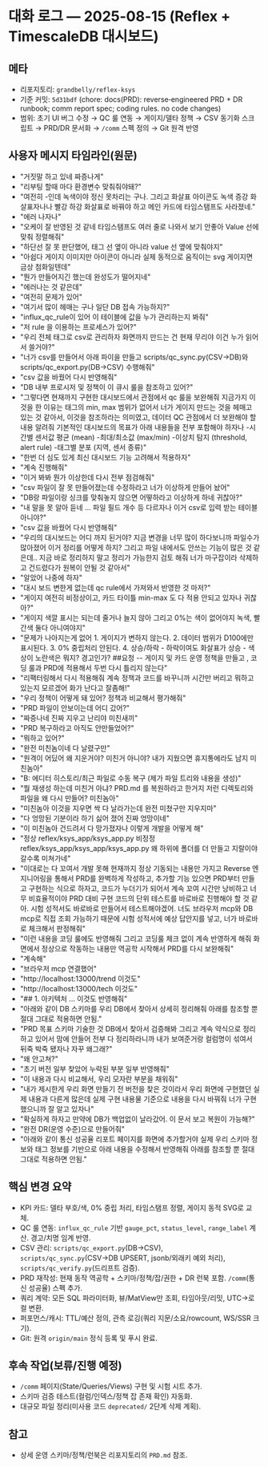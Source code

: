 # 대화 로그 — 2025-08-15 (Reflex + TimescaleDB 대시보드)

## 메타
- 리포지토리: `grandbelly/reflex-ksys`
- 기준 커밋: `5d31bdf` (chore: docs(PRD): reverse‑engineered PRD + DR runbook; comm report spec; coding rules. no code changes)
- 범위: 초기 UI 버그 수정 → QC 룰 연동 → 게이지/델타 정책 → CSV 동기화 스크립트 → PRD/DR 문서화 → `/comm` 스펙 정의 → Git 원격 반영

## 사용자 메시지 타임라인(원문)
- "거짓말 하고 있네 짜증나게"
- "리부팅 할때 마다 환경변수 맞춰줘야돼?"
- "여전히 -인데 녹색이야 정신 못차리는 구나. 그리고 화살표 아이콘도 녹색 증강 화살표자나나 빨강 하강 화살표로 바꿔야 하고 메인 카드에 타임스탬프도 사라졌네."
- "에러 나자나"
- "오케이 잘 반영된 것 같네 타임스탬프도 여러 줄로 나와서 보기 안좋아 Value 선에 맞춰 정렬해줘"
- "하단선 잘 못 판단했어, 태그 선 옆이 아니라 value 선 옆에 맞춰야지"
- "아쉽다 게이지 이미지만 아이콘이 아니라 실제 동적으로 움직이는 svg 게이지면 금상 첨화일텐데"
- "뭔가 만들어지긴 했는데 완성도가 떨어지네"
- "에러나는 것 같은데"
- "여전히 문제가 있어"
- "여기서 많이 헤매는 구나 일단 DB 접속 가능하지?"
- "influx_qc_rule이 있어 이 테이블에 값을 누가 관리하는지 봐줘"
- "저 rule 을 이용하는 프로세스가 있어?"
- "우리 전체 태그로 csv로 관리하자 화면까지 만드는 건 현재 무리야 이건 누가 읽어서 쓸거야?"
- "너가 csv를 만들어서 아래 파이을 만들고 scripts/qc_sync.py(CSV→DB)와 scripts/qc_export.py(DB→CSV) 수행해줘"
- "csv 값을 바꿨어 다시 반영해줘"
- "DB 내부 프로시저 및 정책이 이 큐시 룰을 참조하고 있어?"
- "그렇다면 현재까지 구현한 대시보드에서 관점에서 qc 룰을 보완해줘 지금가지 이것을 한 이유는 태그의 min, max 범위가 없어서 너가 게이지 만드는 것을 헤매고 있는 것 같아서, 이것을 참조하라는 의미였고, 데이터 QC 관점에서 더 보완해야 할 내용 알려줘 기본적인 대시보드의 목표가 아래 내용들을 전부 포함해야 하자나 -시간별 센서값 평균 (mean) -최대/최소값 (max/min) -이상치 탐지 (threshold, alert rule) -태그별 분포 (지역, 센서 종류)"
- "한번 더 심도 있게 최신 대시보드 기능 고려해서 적용하자"
- "계속 진행해줘"
- "이거 봐봐 뭔가 이상한데 다시 전부 점검해줘"
- "csv 파일이 잘 못 만들어졌는데 수정하라고 너가 이상하게 만들어 놨어"
- "DB랑 파일이랑 싱크를 맞춰놓지 않으면 어떻하라고 이상하게 하네 귀찮아?"
- "내 말을 못 알아 듣네 <DB> ... <csv> 파일 필드 개수 등 다르자나 이거 csv로 입력 받는 테이블 아니야?"
- "csv 값을 바꿨어 다시 반영해줘"
- "우리의 대시보드는 어디 까지 된거야? 지금 변경을 너무 많이 하다보니까 파일수가 많아졌어 이거 정리를 어떻게 하지? 그리고 파일 내에서도 안쓰는 기능이 많은 것 같은데.. 지금 바로 정리하지 말고 정리가 가능한지 검토 해줘 너가 마구잡이라 삭제하고 건드렸다가 원복이 안될 것 같아서"
- "알았어 나중에 하자"
- "대시 보드 변한게 없는데 qc rule에서 가져와서 반영한 것 마저?"
- "게이지 여전히 비정상이고, 카드 타이틀 min-max 도 다 적용 안되고 있자나 귀찮아?"
- "게이지 색깔 표시는 되는데 줄거나 늘지 않아 그리고 0%는 색이 없어야지 녹색, 빨간색 둘다 아니여야지"
- "문제가 나아지는게 없어 1. 게이지가 변하지 않는다. 2. 데이터 범위가 D100에만 표시된다. 3. 0% 중립처리 안된다. 4. 상승/하락 - 하락이여도 화살표가 상승 - 색상이 노란색은 뭐지? 경고인가? ##요청 -- 게이지 및 카드 운영 정책을 만들고 , 코딩 룰과 PRD에 적용해서 두번 다시 틀리지 않는다"
- "리팩터링해서 다시 적용해줘 계속 정책과 코드를 바꾸니까 시간만 버리고 뭐하고 있는지 모르겠어 화가 난다고 잘좀해!"
- "우리 정책이 어떻게 돼 있어? 정책과 비교해서 평가해줘"
- "PRD 파일이 안보이는데 어디 갔어?"
- "짜증나네 진짜 지우고 난리야 미친새끼"
- "PRD 복구하라고 아직도 안만들었어?"
- "뭐하고 있어?"
- "완전 미친놈이네 다 날렸구만"
- "원격이 어딨어 왜 지운거야? 미친거 아니야? 내가 지웠으면 휴지통에라도 남지 미친놈아"
- "B: 에디터 히스토리/최근 파일로 수동 복구 (제가 파일 트리와 내용을 생성)"
- "뭘 재생성 하는데 미친거 아냐? PRD.md 를 복원하라고 한거지 저런 디렉토리와 파일을 왜 다시 만들어? 미친놈아"
- "미친놈아 이것을 지우면 싹 다 날라가는데 완전 미쳤구만 지우지마"
- "다 엉망된 기분이라 하기 싫어 졌어 진짜 엉망이네"
- "이 미친놈아 건드려서 다 망가졌자나 이렇게 개발을 어떻게 해"
- "정상 reflex/ksys_app/ksys_app.py 비정정 reflex/ksys_app/ksys_app/ksys_app.py 왜 하위에 폴더를 더 만들고 지랄이야 갈수록 미쳐가네"
- "이대로는 다 꼬여서 개발 못해 현재까지 정상 기동되는 내용만 가지고 Reverse 엔지니어링을 통해서 PRD를 완벽하게 작성하고, 추가할 기능 있으면 PRD부터 만들고 구현하는 식으로 하자고, 코드가 누더기가 되어서 계속 꼬여 시간만 낭비하고 너무 비효율적이야 PRD 대비 구현 코드의 단위 테스트를 바로바로 진행해야 할 것 같아. 시험 성적서도 바로바로 만들어서 테스트해야겠어. 너도 브라우저 mcp와 DB mcp로 직접 조회 가능하기 때문에 시험 성적서에 예상 답안지를 넣고, 너가 바로바로 체크해서 판정해줘"
- "이런 내용을 코딩 룰에도 반영해줘 그리고 코딩룰 체크 없이 계속 반영하게 해줘 화면에서 정상으로 작동하는 내용만 역공학 시작해서 PRD를 다시 보완해줘"
- "계속해"
- "브라우저 mcp 연결했어"
- "http://localhost:13000/trend 이것도"
- "http://localhost:13000/tech 이것도"
- "## 1. 아키텍처 ... 이것도 반영해줘"
- "아래와 같이 DB 스키마를 우리 DB에서 찾아서 상세히 정리해줘 아래를 참조할 뿐 절대 그대로 적용하면 안됨."
- "PRD 목표 스키마 기술한 것 DB에서 찾아서 검증해봐 그리고 계속 약식으로 정리하고 있어서 맘에 안들어 전부 다 정리하라니까 내가 보여준거랑 컬럼명이 섞여서 뒤죽 박죽 됐자나 자꾸 왜그래?"
- "왜 안고쳐?"
- "초기 버전 일부 찾았어 누락된 부분 일부 반영해줘"
- "이 내용과 다시 비교해서, 우리 모자란 부분을 채워줘"
- "내가 제시한게 우리 화면 만들기 전 버전을 찾은 것이라서 우리 화면에 구현했던 실제 내용과 다른게 많은데 실제 구현 내용물 기준으로 내용을 다시 바꿔줘 너가 구현했으니까 잘 알고 있자나"
- "확실하게 하자고 만약에 DB가 백업없이 날라갔어. 이 문서 보고 복원이 가능해?"
- "완전 DR(운영 수준)으로 만들어줘"
- "아래와 같이 통신 성공율 리포트 페이지를 화면에 추가할거야 실제 우리 스키마 정보와 태그 정보를 기반으로 아래 내용을 수정해서 반영해줘 아래를 참조할 뿐 절대 그대로 적용하면 안됨."

## 핵심 변경 요약
- KPI 카드: 델타 부호/색, 0% 중립 처리, 타임스탬프 정렬, 게이지 동적 SVG로 교체.
- QC 룰 연동: `influx_qc_rule` 기반 `gauge_pct`, `status_level`, `range_label` 계산. 경고/치명 임계 반영.
- CSV 관리: `scripts/qc_export.py`(DB→CSV), `scripts/qc_sync.py`(CSV→DB UPSERT, jsonb/외래키 예외 처리), `scripts/qc_verify.py`(드리프트 검증).
- PRD 재작성: 현재 동작 역공학 + 스키마/정책/잡/권한 + DR 런북 포함. `/comm`(통신 성공율) 스펙 추가.
- 쿼리 계약: 모든 SQL 파라미터화, 뷰/MatView만 조회, 타임아웃/리밋, UTC→로컬 변환.
- 퍼포먼스/캐시: TTL/예산 정의, 관측 로깅(쿼리 지문/소요/rowcount, WS/SSR 크기).
- Git: 원격 `origin/main` 정식 등록 및 푸시 완료.

## 후속 작업(보류/진행 예정)
- `/comm` 페이지(State/Queries/Views) 구현 및 시험 시트 추가.
- 스키마 검증 테스트(컬럼/인덱스/정책 잡 존재 확인) 자동화.
- 대규모 파일 정리(미사용 코드 `deprecated/` 2단계 삭제 계획).

## 참고
- 상세 운영 스키마/정책/런북은 리포지토리의 `PRD.md` 참조.



